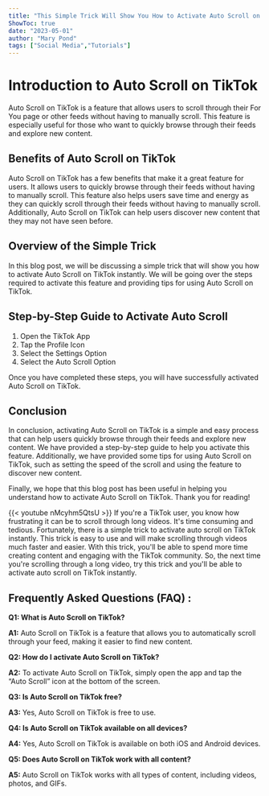 ```yaml
---
title: "This Simple Trick Will Show You How to Activate Auto Scroll on TikTok Instantly!"
ShowToc: true 
date: "2023-05-01"
author: "Mary Pond" 
tags: ["Social Media","Tutorials"]
---
```

# Introduction to Auto Scroll on TikTok

Auto Scroll on TikTok is a feature that allows users to scroll through their For You page or other feeds without having to manually scroll. This feature is especially useful for those who want to quickly browse through their feeds and explore new content.

## Benefits of Auto Scroll on TikTok

Auto Scroll on TikTok has a few benefits that make it a great feature for users. It allows users to quickly browse through their feeds without having to manually scroll. This feature also helps users save time and energy as they can quickly scroll through their feeds without having to manually scroll. Additionally, Auto Scroll on TikTok can help users discover new content that they may not have seen before.

## Overview of the Simple Trick

In this blog post, we will be discussing a simple trick that will show you how to activate Auto Scroll on TikTok instantly. We will be going over the steps required to activate this feature and providing tips for using Auto Scroll on TikTok.

## Step-by-Step Guide to Activate Auto Scroll

1. Open the TikTok App
2. Tap the Profile Icon
3. Select the Settings Option
4. Select the Auto Scroll Option

Once you have completed these steps, you will have successfully activated Auto Scroll on TikTok.

## Conclusion

In conclusion, activating Auto Scroll on TikTok is a simple and easy process that can help users quickly browse through their feeds and explore new content. We have provided a step-by-step guide to help you activate this feature. Additionally, we have provided some tips for using Auto Scroll on TikTok, such as setting the speed of the scroll and using the feature to discover new content. 

Finally, we hope that this blog post has been useful in helping you understand how to activate Auto Scroll on TikTok. Thank you for reading!

{{< youtube nMcyhm5QtsU >}} 
If you're a TikTok user, you know how frustrating it can be to scroll through long videos. It's time consuming and tedious. Fortunately, there is a simple trick to activate auto scroll on TikTok instantly. This trick is easy to use and will make scrolling through videos much faster and easier. With this trick, you'll be able to spend more time creating content and engaging with the TikTok community. So, the next time you're scrolling through a long video, try this trick and you'll be able to activate auto scroll on TikTok instantly.

## Frequently Asked Questions (FAQ) :
**Q1: What is Auto Scroll on TikTok?**

**A1:** Auto Scroll on TikTok is a feature that allows you to automatically scroll through your feed, making it easier to find new content.

**Q2: How do I activate Auto Scroll on TikTok?**

**A2:** To activate Auto Scroll on TikTok, simply open the app and tap the “Auto Scroll” icon at the bottom of the screen.

**Q3: Is Auto Scroll on TikTok free?**

**A3:** Yes, Auto Scroll on TikTok is free to use.

**Q4: Is Auto Scroll on TikTok available on all devices?**

**A4:** Yes, Auto Scroll on TikTok is available on both iOS and Android devices.

**Q5: Does Auto Scroll on TikTok work with all content?**

**A5:** Auto Scroll on TikTok works with all types of content, including videos, photos, and GIFs.



